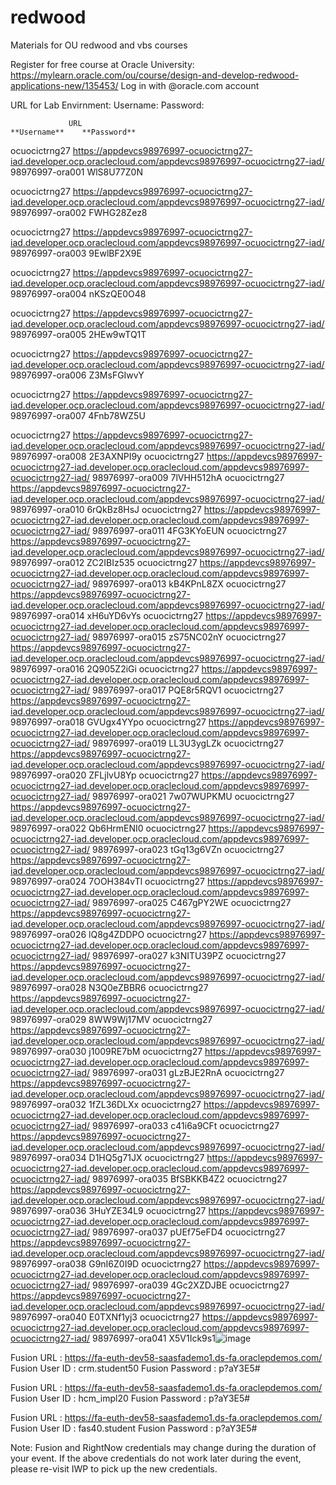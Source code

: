 # redwood
Materials for OU redwood and vbs courses

Register for free course at Oracle University: https://mylearn.oracle.com/ou/course/design-and-develop-redwood-applications-new/135453/
Log in with @oracle.com account

URL for Lab Envirnment:
Username:
Password:

                 URL	                                                                                                         **Username**	 **Password**		
                 

ocuocictrng27	    https://appdevcs98976997-ocuocictrng27-iad.developer.ocp.oraclecloud.com/appdevcs98976997-ocuocictrng27-iad/	98976997-ora001	WlS8U77Z0N

ocuocictrng27	    https://appdevcs98976997-ocuocictrng27-iad.developer.ocp.oraclecloud.com/appdevcs98976997-ocuocictrng27-iad/	98976997-ora002	FWHG28Zez8

ocuocictrng27	    https://appdevcs98976997-ocuocictrng27-iad.developer.ocp.oraclecloud.com/appdevcs98976997-ocuocictrng27-iad/	98976997-ora003	9EwlBF2X9E

ocuocictrng27	    https://appdevcs98976997-ocuocictrng27-iad.developer.ocp.oraclecloud.com/appdevcs98976997-ocuocictrng27-iad/	98976997-ora004	nKSzQE0O48

ocuocictrng27	    https://appdevcs98976997-ocuocictrng27-iad.developer.ocp.oraclecloud.com/appdevcs98976997-ocuocictrng27-iad/	98976997-ora005	2HEw9wTQ1T

ocuocictrng27	    https://appdevcs98976997-ocuocictrng27-iad.developer.ocp.oraclecloud.com/appdevcs98976997-ocuocictrng27-iad/	98976997-ora006	Z3MsFGIwvY

ocuocictrng27	    https://appdevcs98976997-ocuocictrng27-iad.developer.ocp.oraclecloud.com/appdevcs98976997-ocuocictrng27-iad/	98976997-ora007	4Fnb78WZ5U

ocuocictrng27	    https://appdevcs98976997-ocuocictrng27-iad.developer.ocp.oraclecloud.com/appdevcs98976997-ocuocictrng27-iad/	98976997-ora008	2E3AXNPI9y
ocuocictrng27	    https://appdevcs98976997-ocuocictrng27-iad.developer.ocp.oraclecloud.com/appdevcs98976997-ocuocictrng27-iad/	98976997-ora009	7lVHH512hA
ocuocictrng27	    https://appdevcs98976997-ocuocictrng27-iad.developer.ocp.oraclecloud.com/appdevcs98976997-ocuocictrng27-iad/	98976997-ora010	6rQkBz8HsJ
ocuocictrng27	    https://appdevcs98976997-ocuocictrng27-iad.developer.ocp.oraclecloud.com/appdevcs98976997-ocuocictrng27-iad/	98976997-ora011	4FG3KYoEUN
ocuocictrng27	    https://appdevcs98976997-ocuocictrng27-iad.developer.ocp.oraclecloud.com/appdevcs98976997-ocuocictrng27-iad/	98976997-ora012	ZC2IBIz535
ocuocictrng27	    https://appdevcs98976997-ocuocictrng27-iad.developer.ocp.oraclecloud.com/appdevcs98976997-ocuocictrng27-iad/	98976997-ora013	kB4KPnL8ZX
ocuocictrng27	    https://appdevcs98976997-ocuocictrng27-iad.developer.ocp.oraclecloud.com/appdevcs98976997-ocuocictrng27-iad/	98976997-ora014	xH6uYD6vYs
ocuocictrng27	    https://appdevcs98976997-ocuocictrng27-iad.developer.ocp.oraclecloud.com/appdevcs98976997-ocuocictrng27-iad/	98976997-ora015	zS75NC02nY
ocuocictrng27	    https://appdevcs98976997-ocuocictrng27-iad.developer.ocp.oraclecloud.com/appdevcs98976997-ocuocictrng27-iad/	98976997-ora016	2Q905Z2iGi
ocuocictrng27	    https://appdevcs98976997-ocuocictrng27-iad.developer.ocp.oraclecloud.com/appdevcs98976997-ocuocictrng27-iad/	98976997-ora017	PQE8r5RQV1
ocuocictrng27	    https://appdevcs98976997-ocuocictrng27-iad.developer.ocp.oraclecloud.com/appdevcs98976997-ocuocictrng27-iad/	98976997-ora018	GVUgx4YYpo
ocuocictrng27	    https://appdevcs98976997-ocuocictrng27-iad.developer.ocp.oraclecloud.com/appdevcs98976997-ocuocictrng27-iad/	98976997-ora019	LL3U3ygLZk
ocuocictrng27	    https://appdevcs98976997-ocuocictrng27-iad.developer.ocp.oraclecloud.com/appdevcs98976997-ocuocictrng27-iad/	98976997-ora020	ZFLjlvU8Yp
ocuocictrng27	    https://appdevcs98976997-ocuocictrng27-iad.developer.ocp.oraclecloud.com/appdevcs98976997-ocuocictrng27-iad/	98976997-ora021	7w07WUPKMU
ocuocictrng27	    https://appdevcs98976997-ocuocictrng27-iad.developer.ocp.oraclecloud.com/appdevcs98976997-ocuocictrng27-iad/	98976997-ora022	Qb6HrmENI0
ocuocictrng27	    https://appdevcs98976997-ocuocictrng27-iad.developer.ocp.oraclecloud.com/appdevcs98976997-ocuocictrng27-iad/	98976997-ora023	tGq13g6VZn
ocuocictrng27	    https://appdevcs98976997-ocuocictrng27-iad.developer.ocp.oraclecloud.com/appdevcs98976997-ocuocictrng27-iad/	98976997-ora024	7OOH384vTl
ocuocictrng27	    https://appdevcs98976997-ocuocictrng27-iad.developer.ocp.oraclecloud.com/appdevcs98976997-ocuocictrng27-iad/	98976997-ora025	C467gPY2WE
ocuocictrng27	    https://appdevcs98976997-ocuocictrng27-iad.developer.ocp.oraclecloud.com/appdevcs98976997-ocuocictrng27-iad/	98976997-ora026	lQ8g4ZDDPO
ocuocictrng27	    https://appdevcs98976997-ocuocictrng27-iad.developer.ocp.oraclecloud.com/appdevcs98976997-ocuocictrng27-iad/	98976997-ora027	k3NITU39PZ
ocuocictrng27	    https://appdevcs98976997-ocuocictrng27-iad.developer.ocp.oraclecloud.com/appdevcs98976997-ocuocictrng27-iad/	98976997-ora028	N3Q0eZBBR6
ocuocictrng27	    https://appdevcs98976997-ocuocictrng27-iad.developer.ocp.oraclecloud.com/appdevcs98976997-ocuocictrng27-iad/	98976997-ora029	8WW9Wj17MV
ocuocictrng27	    https://appdevcs98976997-ocuocictrng27-iad.developer.ocp.oraclecloud.com/appdevcs98976997-ocuocictrng27-iad/	98976997-ora030	j1009RE7bM
ocuocictrng27	    https://appdevcs98976997-ocuocictrng27-iad.developer.ocp.oraclecloud.com/appdevcs98976997-ocuocictrng27-iad/	98976997-ora031	gLzBJE2RnA
ocuocictrng27	    https://appdevcs98976997-ocuocictrng27-iad.developer.ocp.oraclecloud.com/appdevcs98976997-ocuocictrng27-iad/	98976997-ora032	1fZL36DLXx
ocuocictrng27	    https://appdevcs98976997-ocuocictrng27-iad.developer.ocp.oraclecloud.com/appdevcs98976997-ocuocictrng27-iad/	98976997-ora033	c41i6a9CFt
ocuocictrng27	    https://appdevcs98976997-ocuocictrng27-iad.developer.ocp.oraclecloud.com/appdevcs98976997-ocuocictrng27-iad/	98976997-ora034	D1HQ5g71JX
ocuocictrng27	    https://appdevcs98976997-ocuocictrng27-iad.developer.ocp.oraclecloud.com/appdevcs98976997-ocuocictrng27-iad/	98976997-ora035	BfSBKKB4Z2
ocuocictrng27	    https://appdevcs98976997-ocuocictrng27-iad.developer.ocp.oraclecloud.com/appdevcs98976997-ocuocictrng27-iad/	98976997-ora036	3HuYZE34L9
ocuocictrng27	    https://appdevcs98976997-ocuocictrng27-iad.developer.ocp.oraclecloud.com/appdevcs98976997-ocuocictrng27-iad/	98976997-ora037	pUEf75eFD4
ocuocictrng27	    https://appdevcs98976997-ocuocictrng27-iad.developer.ocp.oraclecloud.com/appdevcs98976997-ocuocictrng27-iad/	98976997-ora038	G9nI6Z0I9D
ocuocictrng27	    https://appdevcs98976997-ocuocictrng27-iad.developer.ocp.oraclecloud.com/appdevcs98976997-ocuocictrng27-iad/	98976997-ora039	4Gc2XZDJBE
ocuocictrng27	    https://appdevcs98976997-ocuocictrng27-iad.developer.ocp.oraclecloud.com/appdevcs98976997-ocuocictrng27-iad/	98976997-ora040	E0TXNf1yj3
ocuocictrng27	    https://appdevcs98976997-ocuocictrng27-iad.developer.ocp.oraclecloud.com/appdevcs98976997-ocuocictrng27-iad/	98976997-ora041	X5V1Ick9s1![image](https://github.com/user-attachments/assets/29b8bec8-7053-4e00-b56a-88e279527e18)


Fusion URL : https://fa-euth-dev58-saasfademo1.ds-fa.oraclepdemos.com/
Fusion User ID : crm.student50
Fusion Password : p?aY3E5#

Fusion URL : https://fa-euth-dev58-saasfademo1.ds-fa.oraclepdemos.com/
Fusion User ID : hcm_impl20
Fusion Password : p?aY3E5#

Fusion URL : https://fa-euth-dev58-saasfademo1.ds-fa.oraclepdemos.com/
Fusion User ID : fas40.student
Fusion Password : p?aY3E5#

Note: Fusion and RightNow credentials may change during the duration of your event. If the above credentials do not work later during the event, please re-visit IWP to pick up the new credentials.
